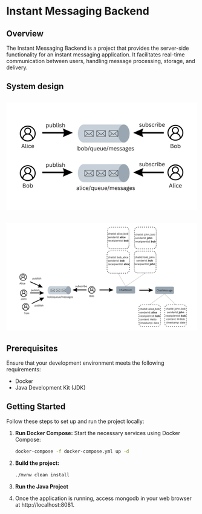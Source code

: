 # Instant Messaging Backend

## Overview

The Instant Messaging Backend is a project that provides the server-side functionality for an instant messaging application. It facilitates real-time communication between users, handling message processing, storage, and delivery.

## System design

## ![Image](publish-subscribe.png)

## ![Image](overview.png)

## Prerequisites

Ensure that your development environment meets the following requirements:

- Docker
- Java Development Kit (JDK)

## Getting Started

Follow these steps to set up and run the project locally:

1. **Run Docker Compose:**
   Start the necessary services using Docker Compose:

   ```bash
   docker-compose -f docker-compose.yml up -d
   ```

2. **Build the project:**

   ```bash
   ./mvnw clean install
   ```

3. **Run the Java Project**

4. Once the application is running, access mongodb in your web browser at http://localhost:8081.
